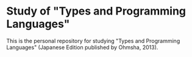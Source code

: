 # Study of "Types and Programming Languages"

This is the personal repository for studying "Types and Programming Languages" (Japanese Edition published by Ohmsha, 2013).
